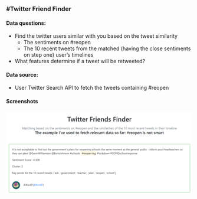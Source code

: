 ### #Twitter Friend Finder
#### Data questions:
* Find the twitter users similar with you based on the tweet similarity
  * The sentiments on #reopen
  * The 10 recent tweets from the matched (having the close sentiments on step one) user’s timelines
* What features determine if a tweet will be retweeted? 
#### Data source: 
* User Twitter Search API to fetch the tweets containing #reopen
#### Screenshots
<img src='images/twitter_friend_finder.png'>
